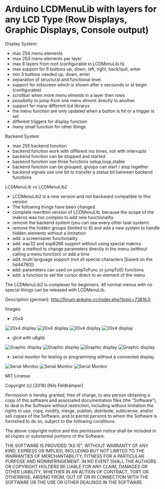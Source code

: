Arduino LCDMenuLib with layers for any LCD Type (Row Displays, Graphic Displays, Console output)
=================================================================
Display System:
*  max 254 menu elements												
*  max 254 menu elements per layer								    
*  max 6 layers from root (configurable in LCDMenuLib.h)				
*  max support for 6 buttons up, down, left, right, back/quit, enter  
*  min 3 buttons needed up, down, enter                               
*  separation of structural and functional level                     
*  support for initscreen which is shown after x secounds or at begin (configurable) 
*  scrollbar when more menu elments in a layer then rows              
*  possibility to jump from one menu elment directly to another       
*  support for many different lcd librarys 
*  the menu function are only updated when a button is hit or a trigger is set														
*  different triggers for display function
*  many small function for other things								

Backend System 
* max 255 backend function 
* backend function work with different ms times, not with interrupts
* backend function can be stopped and started
* backend function use three functions setup,loop,stable
* backend function can be grouped, groups can start / stop together
* backend signals use one bit to transfer a status bit between backend functions

LCDMenuLib vs LCDMenuLib2
* LCDMenuLib2 is a new version and not backward compatible to this version
* The following things have been changed
* complete rewritten version of LCDMenuLib, because the scope of the makros was too complex to add new functionality.
* remove the backend system (you can use every other task system)
* remove the hidden groups (limited to 8) and add a new system to handle hidden elements without a limitation
* add: a screensaver functionality
* add: esp32 and esp8266 support without using special makros
* add: a method to change parameters directly in the menu (without calling a menu function) or add a time
* add: multi language support (not all special characters [based on the hd44780]) 
* add: parameters can used on jumpToFunc or jumpToID functions
* add: a function to set the cursor direct to an element of the menu

The LCDMenuLib2 is complexer for beginners. All normal menus with no special things can be released with LCDMenuLib. 

Description (german):
http://forum.arduino.cc/index.php?topic=73816.0


Images:

* 20x4

![20x4 display](extras/img/20x4_1.jpg?raw=true "20x4 display")
![20x4 display](extras/img/20x4_2.jpg?raw=true "20x4 display")
![20x4 display](extras/img/20x4_3.jpg?raw=true "20x4 display")
![20x4 display](extras/img/20x4_4.jpg?raw=true "20x4 display")

* glcd with u8glib

![Graphic display](extras/img/glcd_1.jpg?raw=true "Graphic display")
![Graphic display](extras/img/glcd_2.jpg?raw=true "Graphic display")
![Graphic display](extras/img/glcd_3.jpg?raw=true "Graphic display")
![Graphic display](extras/img/glcd_4.jpg?raw=true "Graphic display")

* serial monitor for testing or programming without a connected display

![Serial Monitor](extras/img/console_1.png?raw=true "Serial Monitor")
![Serial Monitor](extras/img/console_2.png?raw=true "Serial Monitor")
![Serial Monitor](extras/img/console_3.png?raw=true "Serial Monitor")


MIT License

Copyright (c) [2018] [Nils Feldkämper]

Permission is hereby granted, free of charge, to any person obtaining a copy
of this software and associated documentation files (the "Software"), to deal
in the Software without restriction, including without limitation the rights
to use, copy, modify, merge, publish, distribute, sublicense, and/or sell
copies of the Software, and to permit persons to whom the Software is
furnished to do so, subject to the following conditions:

The above copyright notice and this permission notice shall be included in all
copies or substantial portions of the Software.

THE SOFTWARE IS PROVIDED "AS IS", WITHOUT WARRANTY OF ANY KIND, EXPRESS OR
IMPLIED, INCLUDING BUT NOT LIMITED TO THE WARRANTIES OF MERCHANTABILITY,
FITNESS FOR A PARTICULAR PURPOSE AND NONINFRINGEMENT. IN NO EVENT SHALL THE
AUTHORS OR COPYRIGHT HOLDERS BE LIABLE FOR ANY CLAIM, DAMAGES OR OTHER
LIABILITY, WHETHER IN AN ACTION OF CONTRACT, TORT OR OTHERWISE, ARISING FROM,
OUT OF OR IN CONNECTION WITH THE SOFTWARE OR THE USE OR OTHER DEALINGS IN THE
SOFTWARE.

